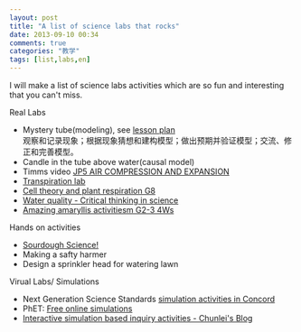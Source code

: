 ```yaml
---
layout: post
title: "A list of science labs that rocks"
date: 2013-09-10 00:34
comments: true
categories: "教学"
tags: [list,labs,en]
---
```

I will make a list of science labs activities which are so fun and interesting that you can't miss.  

Real Labs  
+	Mystery tube(modeling), see [lesson plan](http://lasp.colorado.edu/home/wp-content/uploads/2011/06/Mystery-Tube.pdf)  
观察和记录现象；根据现象猜想和建构模型；做出预期并验证模型；交流、修正和完善模型。  
+	Candle in the tube above water(causal model)  
+	Timms video [JP5 AIR COMPRESSION AND EXPANSION](http://timssvideo.com/72)  
+	[Transpiration lab](http://www.learnnc.org/lp/pages/3600?ref=search)  
+	[Cell theory and plant respiration G8](http://www.learnnc.org/lp/editions/careerstart-grade8/5540)  
+	[Water quality - Critical thinking in science](http://www.learnnc.org/lp/editions/criticalthinking/6650)  
+	[Amazing amaryllis activitiesm G2-3 4Ws](http://www.learnnc.org/lp/pages/3226?ref=search)    

Hands on activities  
+	[Sourdough Science!](http://www.education.com/activity/article/Sourdough_bread/)  
+	Making a safty harmer  
+	Design a sprinkler head for watering lawn  

Virual Labs/ Simulations  
+	Next Generation Science Standards [simulation activities in Concord](http://concord.org/ngss/)  
+	PhET: [Free online simulations](http://phet.colorado.edu/)  
+	[Interactive simulation based inquiry activities - Chunlei's Blog](http://zhangchunlei.com/blog/2013/08/24/interaction-simulation-based-inquiry-activities/)